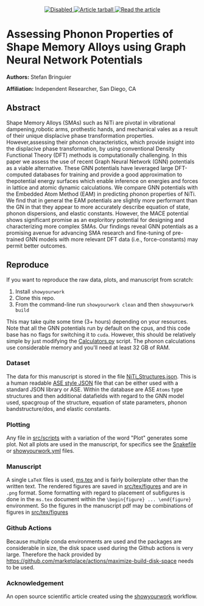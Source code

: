 <p align="center">
<br>
<br>
<a href="https://github.com/stefanbringuier/SMA_Phonons_GNNIP/actions/workflows/build.yml">
<img src="https://github.com/stefanbringuier/SMA_Phonons_GNNIP/actions/workflows/build.yml/badge.svg?branch=main" alt="Disabled"/>
</a>
<a href="https://github.com/stefanbringuier/SMA_Phonons_GNNIP/raw/main-pdf/arxiv.tar.gz">
<img src="https://img.shields.io/badge/article-tarball-blue.svg?style=flat" alt="Article tarball"/>
</a>
<a href="https://github.com/stefanbringuier/SMA_Phonons_GNNIP/raw/main-pdf/ms.pdf">
<img src="https://img.shields.io/badge/article-pdf-blue.svg?style=flat" alt="Read the article"/>
</a>
</p>

# Assessing Phonon Properties of Shape Memory Alloys using Graph Neural Network Potentials

**Authors:** Stefan Bringuier

**Affiliation:** Independent Researcher, San Diego, CA

## Abstract
Shape Memory Alloys (SMAs) such as NiTi are pivotal in vibrational dampening,robotic arms, prothestic hands, and mechanical vales as a result of their unique displacive phase transformation properties. However,assessing their phonon characteristics, which provide insight into the displacive phase transformation, by using conventional Density Functional Theory (DFT) methods is computationally challenging. In this paper we assess the use of recent Graph Neural Network (GNN) potentials as a viable alternative. These GNN potentials have leveraged large DFT-computed databases for training and provide a good approximation to thepotential energy surfaces which enable inference on energies and forces in lattice and atomic dynamic calculations. We compare GNN potentials with the Embedded Atom Method (EAM) in predicting phonon properties of NiTi. We find that in general the EAM potentials are slightly more performant than the GN in that they appear to more accurately describe equation of state, phonon dispersions, and elastic constants. However, the MACE potential shows significant promise as an exploritory potential for designing and characterizing more complex SMAs. Our findings reveal GNN potentials as a promising avenue for advancing SMA research and fine-tuning of pre-trained GNN models with more relevant DFT data (i.e., force-constants) may permit better outcomes.


## Reproduce
If you want to reproduce the raw data, plots, and manuscript from scratch:

1. Install `showyourwork`
2. Clone this repo.
3. From the command-line run `showyourwork clean` and then `showyourwork build`

This may take quite some time (3+ hours) depending on your resources. Note that all the GNN potentials run by default on the cpus, and this code base has no flags for switching it to `cuda`. However, this should be relatively simple by just modifying the [Calculators.py](src/scripts/Calculators.py) script. The phonon calculations use considerable memory and you'll need at least 32 GB of RAM.

### Dataset
The data for this manuscript is stored in the file [NiTi_Structures.json](src/data/NiTi_Structures.json). This is a human readable [ASE style JSON](https://wiki.fysik.dtu.dk/ase/ase/db/db.html) file that can be either used with a standard JSON library or ASE. Within the database are ASE `Atoms` type structures and then additional datafields with regard to the GNN model used, spacgroup of the structure, equation of state parameters, phonon bandstructure/dos, and elastic constants.

### Plotting
Any file in [src/scripts](src/scripts)  with a variation of the word "Plot" generates some plot. Not all plots are used in the manuscript, for specifics see the [Snakefile](Snakefile) or [showyourwork.yml](showyourwork.yml) files.

### Manuscript
A single `LaTeX` files is used, [ms.tex](src/tex/ms.tex) and is fairly boilerplate other than the written text. The rendered figures are saved in [src/tex/figures](src/tex/figures) and are in `.png` format. Some formatting with regard to placement of subfigures is done in the `ms.tex` document within the `\begin{figure} ... \end{figure}` environment. So the figures in the manuscript pdf may be combinations of figures in [src/tex/figures](src/tex/figures)

### Github Actions
Because multiple conda environments are used and the packages are considerable in size, the disk space used during the Github actions is very large. Therefore the hack provided by <https://github.com/marketplace/actions/maximize-build-disk-space> needs to be used.

### Acknowledgement
An open source scientific article created using the [showyourwork](https://github.com/showyourwork/showyourwork) workflow.
